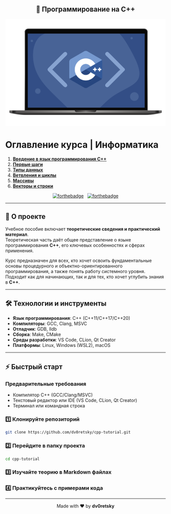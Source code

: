 <h2 align="center">
  🐼 Программирование на C++
</h2>

<div align="center">
  <img alt="Project Demo" src="./Images/cpp.png" />
</div>

# Оглавление курса | Информатика

1. [**Введение в язык программирования С++**](./CPP1_Introduction/CPP1_Introduction.md)
2. [**Первые шаги**](./CPP2_First%20steps/CPP2_First%20steps.md)
3. [**Типы данных**](./CPP3_Data%20Types/CPP3_Data%20Types.md)
4. [**Ветвления и циклы**](./CPP4_Branching%20and%20Cycles/CPP4_Branching%20and%20Cycles.md)
5. [**Массивы**](./CPP5_Arrays/CPP5_Arrays.md)
6. [**Векторы и строки**](./CPP6_Vectors%20and%20strings/CPP6_Vectors%20and%20strings.md)

<div align="center">

[![forthebadge](https://forthebadge.com/images/badges/built-with-love.svg)](https://forthebadge.com) &nbsp;
[![forthebadge](https://forthebadge.com/images/badges/made-with-c-plus-plus.svg)](https://forthebadge.com)

</div>

---

## 🚀 О проекте

Учебное пособие включает **теоретические сведения и практический материал**.  
Теоретическая часть даёт общее представление о языке программирования **C++**, его ключевых особенностях и сферах применения.

Курс предназначен для всех, кто хочет освоить фундаментальные основы процедурного и объектно-ориентированного программирования, а также понять работу системного уровня. Подходит как для начинающих, так и для тех, кто хочет углубить знания в **C++**.

---

## 🛠 Технологии и инструменты

- **Язык программирования**: C++ (C++11/C++17/C++20)
- **Компиляторы**: GCC, Clang, MSVC
- **Отладчик**: GDB, lldb
- **Сборка**: Make, CMake
- **Среды разработки**: VS Code, CLion, Qt Creator
- **Платформы**: Linux, Windows (WSL2), macOS

---

## ⚡ Быстрый старт

### Предварительные требования
- Компилятор C++ (GCC/Clang/MSVC)
- Текстовый редактор или IDE (VS Code, CLion, Qt Creator)
- Терминал или командная строка

### 1️⃣ Клонируйте репозиторий

```bash
git clone https://github.com/dv0retsky/cpp-tutorial.git

```

### 2️⃣ Перейдите в папку проекта

```bash
cd cpp-tutorial
```

### 3️⃣ Изучайте теорию в Markdown файлах

### 4️⃣ Практикуйтесь с примерами кода

---

<div align="center"> Made with ❤️ by <b>dv0retsky</b> </div>